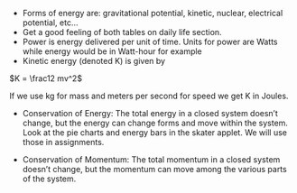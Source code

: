 - Forms of energy are: gravitational potential, kinetic, nuclear, electrical potential, etc…
- Get a good feeling of both tables on daily life section.
- Power is energy delivered per unit of time. Units for power are Watts while energy would be in Watt-hour for example
- Kinetic energy (denoted K) is given by

$K = \frac12 mv^2$

If we use kg for mass and meters per second for speed we get K in Joules.

- Conservation of Energy: The total energy in a closed system doesn’t change, but the energy can change forms and move within the system. Look at the pie charts and energy bars in the skater applet. We will use those in assignments.

- Conservation of Momentum: The total momentum in a closed system doesn’t change, but the momentum can move among the various parts of the system.